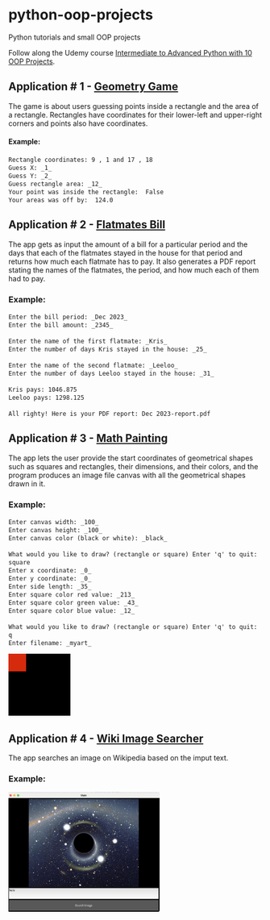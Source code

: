 # python-oop-projects
Python tutorials and small OOP projects

Follow along the Udemy course [Intermediate to Advanced Python with 10 OOP Projects](https://www.udemy.com/course/the-python-pro-course).

## Application # 1 - [Geometry Game](./geometry_game/)
The game is about users guessing points inside a rectangle and the area of a rectangle. Rectangles have coordinates for their lower-left and upper-right corners and points also have coordinates.

#### Example:
```
Rectangle coordinates: 9 , 1 and 17 , 18
Guess X: _1_
Guess Y: _2_
Guess rectangle area: _12_
Your point was inside the rectangle:  False
Your areas was off by:  124.0
```

## Application # 2 - [Flatmates Bill](./flatmates_bill/)
The app gets as input the amount of a bill for a particular period
and the days that each of the flatmates stayed in the house for that period and returns how much each flatmate has to pay. It also generates a PDF report stating the names of the flatmates, the period, and how much each of them had to pay.

### Example:
```
Enter the bill period: _Dec 2023_
Enter the bill amount: _2345_

Enter the name of the first flatmate: _Kris_
Enter the number of days Kris stayed in the house: _25_

Enter the name of the second flatmate: _Leeloo_
Enter the number of days Leeloo stayed in the house: _31_

Kris pays: 1046.875
Leeloo pays: 1298.125

All righty! Here is your PDF report: Dec 2023-report.pdf
```

## Application # 3 - [Math Painting](./math_painting/)
The app lets the user provide the start coordinates of geometrical shapes such as
squares and rectangles, their dimensions, and their colors, and the program produces an image file canvas with all the geometrical shapes drawn in it.

### Example:
```
Enter canvas width: _100_
Enter canvas height: _100_
Enter canvas color (black or white): _black_

What would you like to draw? (rectangle or square) Enter 'q' to quit: square
Enter x coordinate: _0_
Enter y coordinate: _0_
Enter side length: _35_
Enter square color red value: _213_
Enter square color green value: _43_
Enter square color blue value: _12_

What would you like to draw? (rectangle or square) Enter 'q' to quit: q
Enter filename: _myart_
```

![math_painting_example](math_painting/files/example.png)

## Application # 4 - [Wiki Image Searcher](.photo_searcher)
The app searches an image on Wikipedia based on the imput text.

### Example:
<img src="photo_searcher/files/images/example.png" alt="example" width="300" height="auto">
